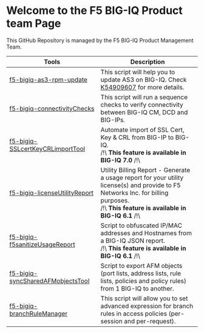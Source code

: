 # Welcome to the F5 BIG-IQ Product team Page

This GitHub Repository is managed by the F5 BIG-IQ Product Management Team.

Tools | Description
------------ | -------------
[f5-bigiq-as3-rpm-update](./f5-bigiq-as3-rpm-update) | This script will help you to update AS3 on BIG-IQ. Check [K54909607](https://support.f5.com/csp/article/K54909607) for more details.
[f5-bigiq-connectivityChecks](./f5-bigiq-connectivityChecks) | This script will run a sequence checks to verify connectivity between BIG-IQ CM, DCD and BIG-IPs.
[f5-bigiq-SSLcertKeyCRLimportTool](https://devcentral.f5.com/articles/automate-import-of-ssl-certificate-key-crl-from-big-ip-to-big-iq-31899) | Automate import of SSL Cert, Key & CRL from BIG-IP to BIG-IQ.<br/>/!\ **This feature is available in BIG-IQ 7.0** /!\
[f5-bigiq-licenseUtilityReport](https://devcentral.f5.com/articles/generation-of-utility-billing-report-using-big-iqs-api-30193) | Utility Billing Report - Generate a usage report for your utility license(s) and provide to F5 Networks Inc. for billing purposes.<br/>/!\ **This feature is available in BIG-IQ 6.1** /!\
[f5-bigiq-f5sanitizeUsageReport](./f5-bigiq-sanitizeUsageReport) | Script to obfuscated IP/MAC addresses and Hostnames from a BIG-IQ JSON report.<br/>/!\ **This feature is available in BIG-IQ 6.1** /!\
[f5-bigiq-syncSharedAFMobjectsTool](./f5-bigiq-syncSharedAFMobjectsTool) | Script to export AFM objects (port lists, address lists, rule lists, policies and policy rules) from 1 BIG-IQ to another.
[f5-bigiq-branchRuleManager](./f5-bigiq-branchRuleManager) | This script will allow you to set advanced expression for branch rules in access policies (per-session and per-request).
